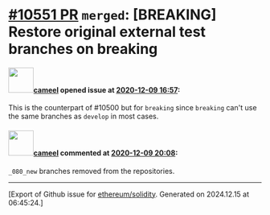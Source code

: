 # [\#10551 PR](https://github.com/ethereum/solidity/pull/10551) `merged`: [BREAKING] Restore original external test branches on breaking

#### <img src="https://avatars.githubusercontent.com/u/137030?v=4" width="50">[cameel](https://github.com/cameel) opened issue at [2020-12-09 16:57](https://github.com/ethereum/solidity/pull/10551):

This is the counterpart of #10500 but for `breaking` since `breaking` can't use the same branches as `develop` in most cases.

#### <img src="https://avatars.githubusercontent.com/u/137030?v=4" width="50">[cameel](https://github.com/cameel) commented at [2020-12-09 20:08](https://github.com/ethereum/solidity/pull/10551#issuecomment-742018609):

`_080_new` branches removed from the repositories.


-------------------------------------------------------------------------------



[Export of Github issue for [ethereum/solidity](https://github.com/ethereum/solidity). Generated on 2024.12.15 at 06:45:24.]
